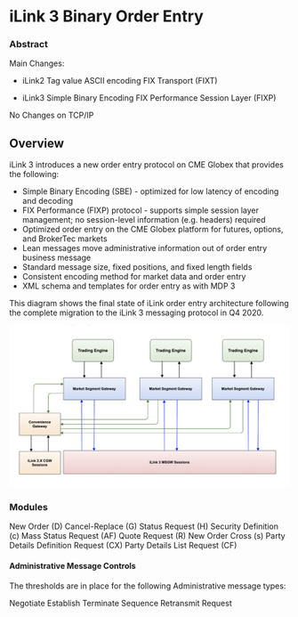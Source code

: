# iLink 3 Binary Order Entry

### Abstract

Main Changes:

* iLink2 
Tag value ASCII encoding
FIX Transport (FIXT)

* iLink3
Simple Binary Encoding
FIX Performance Session Layer (FIXP)

No Changes on TCP/IP

## Overview

iLink 3 introduces a new order entry protocol on CME Globex that provides the following:

- Simple Binary Encoding (SBE) - optimized for low latency of encoding and decoding
- FIX Performance (FIXP) protocol - supports simple session layer management; no session-level information (e.g. headers) required
- Optimized order entry on the CME Globex platform for futures, options, and BrokerTec markets
- Lean messages move administrative information out of order entry business message
- Standard message size, fixed positions, and fixed length fields 
- Consistent encoding method for market data and order entry
- XML schema and templates for order entry as with MDP 3


This diagram shows the final state of iLink order entry architecture following the complete migration to the iLink 3 messaging protocol in Q4 2020.

![](diagram.png)

### Modules 

New Order (D)
Cancel-Replace (G)
Status Request (H)
Security Definition (c)
Mass Status Request (AF)
Quote Request (R)
New Order Cross (s)
Party Details Definition Request (CX)
Party Details List Request (CF)

#### Administrative Message Controls

The thresholds are in place for the following Administrative message types:

Negotiate
Establish
Terminate
Sequence
Retransmit Request

